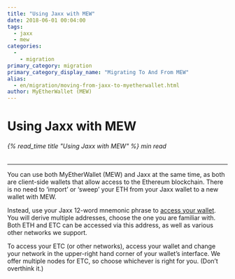 ```yaml
---
title: "Using Jaxx with MEW"
date: 2018-06-01 00:04:00
tags:
  - jaxx
  - mew
categories:
  - 
    - migration
primary_category: migration
primary_category_display_name: "Migrating To And From MEW"
alias:
  - en/migration/moving-from-jaxx-to-myetherwallet.html
author: MyEtherWallet (MEW)
---
```


# **Using Jaxx with MEW**

###### {% read_time title "Using Jaxx with MEW" %} min read

* * *

You can use both MyEtherWallet (MEW) and Jaxx at the same time, as both are client-side wallets that allow access to the Ethereum blockchain. There is no need to ‘import’ or ‘sweep’ your ETH from your Jaxx wallet to a new wallet with MEW.

Instead, use your Jaxx 12-word mnemonic phrase to [access your wallet](/@@@@@@/getting-started/how-to-access-your-wallet/). You will derive multiple addresses, choose the one you are familiar with. Both ETH and ETC can be accessed via this address, as well as various other networks we support.

To access your ETC (or other networks), access your wallet and change your network in the upper-right hand corner of your wallet’s interface. We offer multiple nodes for ETC, so choose whichever is right for you. (Don’t overthink it.)
